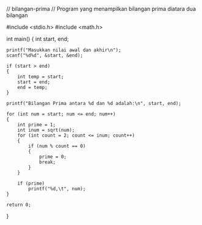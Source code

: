 // bilangan-prima
// Program yang menampilkan bilangan prima diatara dua bilangan

#include <stdio.h>
#include <math.h>

int main()
{
    int start, end;

    printf("Masukkan nilai awal dan akhir\n");
    scanf("%d%d", &start, &end);

    if (start > end)
    {
        int temp = start;
        start = end;
        end = temp;
    }

    printf("Bilangan Prima antara %d dan %d adalah:\n", start, end);

    for (int num = start; num <= end; num++)
    {
        int prime = 1;
        int inum = sqrt(num);
        for (int count = 2; count <= inum; count++)
        {
            if (num % count == 0)
            {
                prime = 0;
                break;
            }
        }

        if (prime)
            printf("%d,\t", num);
    }

    return 0;
}


